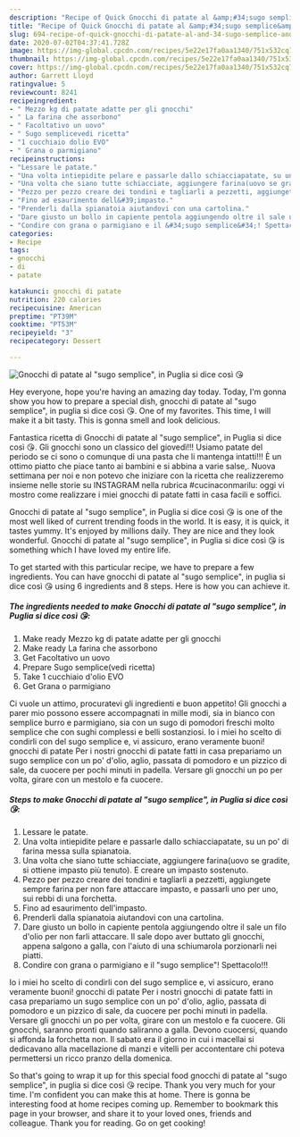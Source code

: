 ```yaml
---
description: "Recipe of Quick Gnocchi di patate al &amp;#34;sugo semplice&amp;#34;, in Puglia si dice così 😘"
title: "Recipe of Quick Gnocchi di patate al &amp;#34;sugo semplice&amp;#34;, in Puglia si dice così 😘"
slug: 694-recipe-of-quick-gnocchi-di-patate-al-and-34-sugo-semplice-and-34-in-puglia-si-dice-cosi
date: 2020-07-02T04:37:41.728Z
image: https://img-global.cpcdn.com/recipes/5e22e17fa0aa1340/751x532cq70/gnocchi-di-patate-al-sugo-semplice-in-puglia-si-dice-cosi-😘-recipe-main-photo.jpg
thumbnail: https://img-global.cpcdn.com/recipes/5e22e17fa0aa1340/751x532cq70/gnocchi-di-patate-al-sugo-semplice-in-puglia-si-dice-cosi-😘-recipe-main-photo.jpg
cover: https://img-global.cpcdn.com/recipes/5e22e17fa0aa1340/751x532cq70/gnocchi-di-patate-al-sugo-semplice-in-puglia-si-dice-cosi-😘-recipe-main-photo.jpg
author: Garrett Lloyd
ratingvalue: 5
reviewcount: 8241
recipeingredient:
- " Mezzo kg di patate adatte per gli gnocchi"
- " La farina che assorbono"
- " Facoltativo un uovo"
- " Sugo semplicevedi ricetta"
- "1 cucchiaio dolio EVO"
- " Grana o parmigiano"
recipeinstructions:
- "Lessare le patate."
- "Una volta intiepidite pelare e passarle dallo schiacciapatate, su un po&#39; di farina messa sulla spianatoia."
- "Una volta che siano tutte schiacciate, aggiungere farina(uovo se gradite, si ottiene impasto più tenuto). E creare un impasto sostenuto."
- "Pezzo per pezzo creare dei tondini e tagliarli a pezzetti, aggiungete sempre farina per non fare attaccare impasto, e passarli uno per uno, sui rebbi di una forchetta."
- "Fino ad esaurimento dell&#39;impasto."
- "Prenderli dalla spianatoia aiutandovi con una cartolina."
- "Dare giusto un bollo in capiente pentola aggiungendo oltre il sale un filo d&#39;olio per non farli attaccare. Il sale dopo aver buttato gli gnocchi, appena salgono a galla, con l&#39;aiuto di una schiumarola porzionarli nei piatti."
- "Condire con grana o parmigiano e il &#34;sugo semplice&#34;! Spettacolo!!!"
categories:
- Recipe
tags:
- gnocchi
- di
- patate

katakunci: gnocchi di patate 
nutrition: 220 calories
recipecuisine: American
preptime: "PT39M"
cooktime: "PT53M"
recipeyield: "3"
recipecategory: Dessert

---
```



![Gnocchi di patate al &#34;sugo semplice&#34;, in Puglia si dice così 😘](https://img-global.cpcdn.com/recipes/5e22e17fa0aa1340/751x532cq70/gnocchi-di-patate-al-sugo-semplice-in-puglia-si-dice-cosi-😘-recipe-main-photo.jpg)

Hey everyone, hope you're having an amazing day today. Today, I'm gonna show you how to prepare a special dish, gnocchi di patate al &#34;sugo semplice&#34;, in puglia si dice così 😘. One of my favorites. This time, I will make it a bit tasty. This is gonna smell and look delicious.

Fantastica ricetta di Gnocchi di patate al &#34;sugo semplice&#34;, in Puglia si dice così 😘. Gli gnocchi sono un classico del giovedì!!! Usiamo patate del periodo se ci sono o comunque di una pasta che li mantenga intatti!!! È un ottimo piatto che piace tanto ai bambini e si abbina a varie salse,. Nuova settimana per noi e non potevo che iniziare con la ricetta che realizzeremo insieme nelle storie su INSTAGRAM nella rubrica #cucinaconmarilu: oggi vi mostro come realizzare i miei gnocchi di patate fatti in casa facili e soffici.

Gnocchi di patate al &#34;sugo semplice&#34;, in Puglia si dice così 😘 is one of the most well liked of current trending foods in the world. It is easy, it is quick, it tastes yummy. It's enjoyed by millions daily. They are nice and they look wonderful. Gnocchi di patate al &#34;sugo semplice&#34;, in Puglia si dice così 😘 is something which I have loved my entire life.


To get started with this particular recipe, we have to prepare a few ingredients. You can have gnocchi di patate al &#34;sugo semplice&#34;, in puglia si dice così 😘 using 6 ingredients and 8 steps. Here is how you can achieve it.

<!--inarticleads1-->

##### The ingredients needed to make Gnocchi di patate al &#34;sugo semplice&#34;, in Puglia si dice così 😘:

1. Make ready  Mezzo kg di patate adatte per gli gnocchi
1. Make ready  La farina che assorbono
1. Get  Facoltativo un uovo
1. Prepare  Sugo semplice(vedi ricetta)
1. Take 1 cucchiaio d&#39;olio EVO
1. Get  Grana o parmigiano


Ci vuole un attimo, procuratevi gli ingredienti e buon appetito! Gli gnocchi a parer mio possono essere accompagnati in mille modi, sia in bianco con semplice burro e parmigiano, sia con un sugo di pomodori freschi molto semplice che con sughi complessi e belli sostanziosi. Io i miei ho scelto di condirli con del sugo semplice e, vi assicuro, erano veramente buoni! gnocchi di patate Per i nostri gnocchi di patate fatti in casa prepariamo un sugo semplice con un po&#39; d&#39;olio, aglio, passata di pomodoro e un pizzico di sale, da cuocere per pochi minuti in padella. Versare gli gnocchi un po per volta, girare con un mestolo e fa cuocere. 

<!--inarticleads2-->

##### Steps to make Gnocchi di patate al &#34;sugo semplice&#34;, in Puglia si dice così 😘:

1. Lessare le patate.
1. Una volta intiepidite pelare e passarle dallo schiacciapatate, su un po&#39; di farina messa sulla spianatoia.
1. Una volta che siano tutte schiacciate, aggiungere farina(uovo se gradite, si ottiene impasto più tenuto). E creare un impasto sostenuto.
1. Pezzo per pezzo creare dei tondini e tagliarli a pezzetti, aggiungete sempre farina per non fare attaccare impasto, e passarli uno per uno, sui rebbi di una forchetta.
1. Fino ad esaurimento dell&#39;impasto.
1. Prenderli dalla spianatoia aiutandovi con una cartolina.
1. Dare giusto un bollo in capiente pentola aggiungendo oltre il sale un filo d&#39;olio per non farli attaccare. Il sale dopo aver buttato gli gnocchi, appena salgono a galla, con l&#39;aiuto di una schiumarola porzionarli nei piatti.
1. Condire con grana o parmigiano e il &#34;sugo semplice&#34;! Spettacolo!!!


Io i miei ho scelto di condirli con del sugo semplice e, vi assicuro, erano veramente buoni! gnocchi di patate Per i nostri gnocchi di patate fatti in casa prepariamo un sugo semplice con un po&#39; d&#39;olio, aglio, passata di pomodoro e un pizzico di sale, da cuocere per pochi minuti in padella. Versare gli gnocchi un po per volta, girare con un mestolo e fa cuocere. Gli gnocchi, saranno pronti quando saliranno a galla. Devono cuocersi, quando si affonda la forchetta non. Il sabato era il giorno in cui i macellai si dedicavano alla macellazione di manzi e vitelli per accontentare chi poteva permettersi un ricco pranzo della domenica. 

So that's going to wrap it up for this special food gnocchi di patate al &#34;sugo semplice&#34;, in puglia si dice così 😘 recipe. Thank you very much for your time. I'm confident you can make this at home. There is gonna be interesting food at home recipes coming up. Remember to bookmark this page in your browser, and share it to your loved ones, friends and colleague. Thank you for reading. Go on get cooking!
